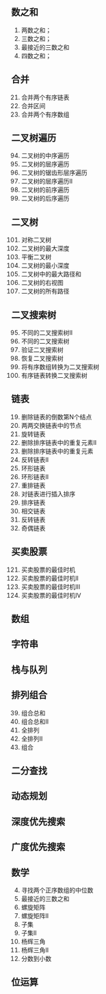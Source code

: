 ## 数之和

001. 两数之和；
015. 三数之和；
016. 最接近的三数之和
018. 四数之和；

## 合并

021. 合并两个有序链表
056. 合并区间
088. 合并两个有序数组

## 二叉树遍历 

094. 二叉树的中序遍历
102. 二叉树的层序遍历
103. 二叉树的锯齿形层序遍历
107. 二叉树的层序遍历II
144. 二叉树的前序遍历
145. 二叉树的后序遍历

## 二叉树

101. 对称二叉树
104. 二叉树的最大深度
110. 平衡二叉树
111. 二叉树的最小深度
124. 二叉树中的最大路径和
199. 二叉树的右视图
257. 二叉树的所有路径

## 二叉搜索树

095. 不同的二叉搜索树II
096. 不同的二叉搜索树
098. 验证二叉搜索树
099. 恢复二叉搜索树
108. 将有序数组转换为二叉搜索树
109. 有序链表转换二叉搜索树

## 链表

019. 删除链表的倒数第N个结点
024. 两两交换链表中的节点
061. 旋转链表
082. 删除排序链表中的重复元素II
083. 删除排序链表中的重复元素
092. 反转链表II
141. 环形链表
142. 环形链表II
143. 重排链表
147. 对链表进行插入排序
148. 排序链表
160. 相交链表
206. 反转链表
328. 奇偶链表

## 买卖股票

121. 买卖股票的最佳时机
122. 买卖股票的最佳时机II
123. 买卖股票的最佳时机III
188. 买卖股票的最佳时机IV

## 数组

## 字符串

## 栈与队列

## 排列组合

039. 组合总和
040. 组合总和II
046. 全排列
047. 全排列II
077. 组合

## 二分查找

## 动态规划

## 深度优先搜索

## 广度优先搜索

## 数学

004. 寻找两个正序数组的中位数
016. 最接近的三数之和
054. 螺旋矩阵
059. 螺旋矩阵II
078. 子集
090. 子集II
118. 杨辉三角
119. 杨辉三角II
166. 分数到小数

## 位运算 




